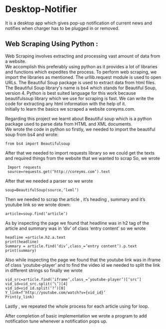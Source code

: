 # Desktop-Notifier
It is a desktop app which gives pop-up notification of current news and notifies when charger has to be plugged in or removed.

## Web Scraping Using Python :
Web Scraping involves extracting and processing vast amount of data from a website.\
We accomplish this preferably using python as it provides a lot of libraries and functions which expedites the process.
To perform web scraping, we import the libraries as mentioned. The urllib.request module is used to open URLs. The Beautiful Soup package is used to extract data from html files. The Beautiful Soup library's name is bs4 which stands for Beautiful Soup, version 4.
Python is best suited language for this work because beautifulsoup library which we use for scraping is fast. We can write the code for extracting any html information with the help of it.\
Initially to learn the basics we scraped a website coreyms.com.

Regarding this project we learnt about Beautiful soup which is a python package used to parse data from HTML and XML documents.\
We wrote the code in python so firstly, we needed to import the beautiful soup from bs4 and wrote:
```
from bs4 import Beautifulsoup
```
After that we needed to import requests library so we could get the texts and required things from the website that we wanted to scrap
So, we wrote
```
 Import requests
 source=requests.get(‘http://coreyms.com’).text
```
After that we needed a parser so we wrote 
```
soup=BeautifulSoup(source,’lxml’)
```
Then we needed to scrap the article , it’s heading , summary and it’s youtube link so we wrote down:
```
article=soup.find(‘article’)
```
As by inspecting the page we found that headline was in h2 tag of the article and summary was in ‘div’ of class ‘entry content’ so we wrote
```
headline =article.h2.a.text
print(headline)
Summary = article.find(‘div’,class_=’entry content’).p.text
print(summary)
```
Also while inspecting the page we found that the youtube link was in iframe of class ‘youtube-player’ and to find the video id we needed to split the link in different strings so finally we wrote
```
vid_src=article.find(‘iframe’,class_=’youtube-player’)[‘src’]
vid_id=vid_src.split(‘\’)[4]
vid_id=vid_id.split(‘?’)[0]
Y_link=f’http://youtube.com/watch?v={vid_id}’ 
Print(y_link)
```
Lastly , we repeated the whole process for each article using for loop.

After completion of basic implementation we wrote a program to add notification tune whenever a notification pops up.

